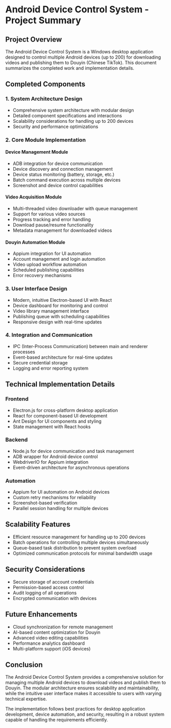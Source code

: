 # Android Device Control System - Project Summary

## Project Overview
The Android Device Control System is a Windows desktop application designed to control multiple Android devices (up to 200) for downloading videos and publishing them to Douyin (Chinese TikTok). This document summarizes the completed work and implementation details.

## Completed Components

### 1. System Architecture Design
- Comprehensive system architecture with modular design
- Detailed component specifications and interactions
- Scalability considerations for handling up to 200 devices
- Security and performance optimizations

### 2. Core Module Implementation

#### Device Management Module
- ADB integration for device communication
- Device discovery and connection management
- Device status monitoring (battery, storage, etc.)
- Batch command execution across multiple devices
- Screenshot and device control capabilities

#### Video Acquisition Module
- Multi-threaded video downloader with queue management
- Support for various video sources
- Progress tracking and error handling
- Download pause/resume functionality
- Metadata management for downloaded videos

#### Douyin Automation Module
- Appium integration for UI automation
- Account management and login automation
- Video upload workflow automation
- Scheduled publishing capabilities
- Error recovery mechanisms

### 3. User Interface Design
- Modern, intuitive Electron-based UI with React
- Device dashboard for monitoring and control
- Video library management interface
- Publishing queue with scheduling capabilities
- Responsive design with real-time updates

### 4. Integration and Communication
- IPC (Inter-Process Communication) between main and renderer processes
- Event-based architecture for real-time updates
- Secure credential storage
- Logging and error reporting system

## Technical Implementation Details

### Frontend
- Electron.js for cross-platform desktop application
- React for component-based UI development
- Ant Design for UI components and styling
- State management with React hooks

### Backend
- Node.js for device communication and task management
- ADB wrapper for Android device control
- WebdriverIO for Appium integration
- Event-driven architecture for asynchronous operations

### Automation
- Appium for UI automation on Android devices
- Custom retry mechanisms for reliability
- Screenshot-based verification
- Parallel session handling for multiple devices

## Scalability Features
- Efficient resource management for handling up to 200 devices
- Batch operations for controlling multiple devices simultaneously
- Queue-based task distribution to prevent system overload
- Optimized communication protocols for minimal bandwidth usage

## Security Considerations
- Secure storage of account credentials
- Permission-based access control
- Audit logging of all operations
- Encrypted communication with devices

## Future Enhancements
- Cloud synchronization for remote management
- AI-based content optimization for Douyin
- Advanced video editing capabilities
- Performance analytics dashboard
- Multi-platform support (iOS devices)

## Conclusion
The Android Device Control System provides a comprehensive solution for managing multiple Android devices to download videos and publish them to Douyin. The modular architecture ensures scalability and maintainability, while the intuitive user interface makes it accessible to users with varying technical expertise.

The implementation follows best practices for desktop application development, device automation, and security, resulting in a robust system capable of handling the requirements efficiently.
